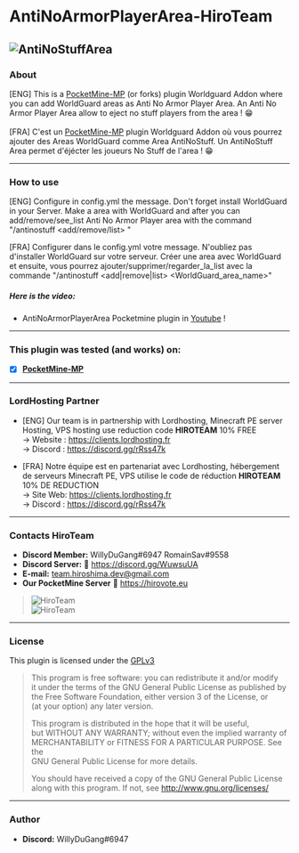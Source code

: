 # AntiNoArmorPlayerArea-HiroTeam
![AntiNoStuffArea](https://zupimages.net/up/20/24/4988.png)
---
### About
[ENG] This is a [PocketMine-MP](https://github.com/pmmp/PocketMine-MP) (or forks) plugin Worldguard Addon where you can add WorldGuard areas as Anti No Armor Player Area. An Anti No Armor Player Area allow to eject no stuff players from the area ! :grin:<br/><br/>
[FRA] C'est un [PocketMine-MP](https://github.com/pmmp/PocketMine-MP) plugin Worldguard Addon où vous pourrez ajouter des Areas WorldGuard comme Area AntiNoStuff. Un AntiNoStuff Area permet d'éjécter les joueurs No Stuff de l'area ! :grin:

---
### How to use
[ENG] Configure in config.yml the message. Don't forget install WorldGuard in your Server. Make a area with WorldGuard and after you can add/remove/see_list Anti No Armor Player  area with the command "/antinostuff <add/remove/list> <WorldGuard area name>" </br>

[FRA] Configurer dans le config.yml votre message. N'oubliez pas d'installer WorldGuard sur votre serveur. Créer une area avec WorldGuard et ensuite, vous pourrez ajouter/supprimer/regarder_la_list avec la commande "/antinostuff <add|remove|list> <WorldGuard_area_name>" </br>

##### Here is the video:
- AntiNoArmorPlayerArea Pocketmine plugin in [Youtube](https://youtu.be/RW9I0fZERMo) !
---
### **This plugin was tested (and works) on:**

- [x] **[PocketMine-MP](https://github.com/pmmp/PocketMine-MP)**
---
### **LordHosting Partner**

- [ENG] Our team is in partnership with Lordhosting, Minecraft PE server Hosting, VPS hosting use reduction code __**HIROTEAM**__ 10% FREE </br>
-> Website : https://clients.lordhosting.fr </br>
-> Discord : https://discord.gg/rRss47k </br>

- [FRA] Notre équipe est en partenariat avec Lordhosting, hébergement de serveurs Minecraft PE, VPS utilise le code de réduction __**HIROTEAM**__ 10% DE REDUCTION </br>
-> Site Web: https://clients.lordhosting.fr </br>
-> Discord : https://discord.gg/rRss47k </br>
---
### Contacts HiroTeam

- **Discord Member:** WillyDuGang#6947 RomainSav#9558
- **Discord Server:** :link:  https://discord.gg/WuwsuUA<br/>
- **E-mail:** team.hiroshima.dev@gmail.com<br/>
- **Our PocketMine Server** :link:  https://hirovote.eu<br/>

> ![HiroTeam](https://www.zupimages.net/up/20/25/mb59.png) </br>
> ![HiroTeam](https://cdn.discordapp.com/attachments/701520774598492220/723269120992215080/PicsArt_06-18-10.13.13.png)

---
### License
This plugin is licensed under the [GPLv3](http://www.gnu.org/licenses/gpl-3.0.html)

>This program is free software: you can redistribute it and/or modify<br/>
>it under the terms of the GNU General Public License as published by<br/>
>the Free Software Foundation, either version 3 of the License, or<br/>
>(at your option) any later version.<br/>
>
>This program is distributed in the hope that it will be useful,<br/>
>but WITHOUT ANY WARRANTY; without even the implied warranty of<br/>
>MERCHANTABILITY or FITNESS FOR A PARTICULAR PURPOSE.  See the<br/>
>GNU General Public License for more details.<br/>
>
>You should have received a copy of the GNU General Public License<br/>
>along with this program.  If not, see http://www.gnu.org/licenses/
---
### Author
- **Discord:** WillyDuGang#6947
